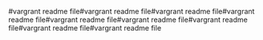 #vargrant readme file#vargrant readme file#vargrant readme file#vargrant readme file#vargrant readme file#vargrant readme file#vargrant readme file#vargrant readme file#vargrant readme file
